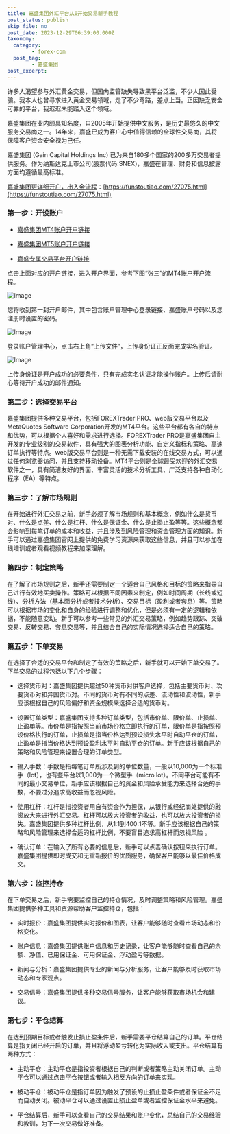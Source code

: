 ```yaml
---
title: 嘉盛集团外汇平台从0开始交易新手教程
post_status: publish
skip_file: no
post_date: 2023-12-29T06:39:00.000Z
taxonomy:
  category:
        - forex-com
  post_tag:
        - 嘉盛集团
post_excerpt: 
---
```

许多人渴望参与外汇黄金交易，但国内监管缺失导致黑平台泛滥，不少人因此受骗。我本人也曾寻求进入黄金交易领域，走了不少弯路，差点上当。正因缺乏安全可靠的平台，我迟迟未能踏入这个领域。

嘉盛集团在业内颇具知名度，自2005年开始提供中文服务，是历史最悠久的中文服务交易商之一。14年来，嘉盛已成为客户心中值得信赖的全球性交易商，其将保障客户资金安全视为己任。

嘉盛集团 (Gain Capital Holdings Inc) 已为来自180多个国家的200多万交易者提供服务。作为纳斯达克上市公司(股票代码:SNEX)，嘉盛在管理、财务和信息披露方面均遵循最高标准。

[嘉盛集团更详细开户，出入金流程](https://funstoutiao.com/27075.html)：[https://funstoutiao.com/27075.html](https://funstoutiao.com/27075.html)

### 第一步：开设账户

* [嘉盛集团MT4账户开户链接](https://s.ssgg.net/jsmt4)

* [嘉盛集团MT5账户开户链接](https://s.ssgg.net/jsmt5)

* [嘉盛专属交易平台开户链接](https://s.ssgg.net/js)

点击上面对应的开户链接，进入开户界面，参考下图“张三”的MT4账户开户流程。

![Image](https://prod-files-secure.s3.us-west-2.amazonaws.com/39ed1227-6d7d-4570-be36-9ccd4a2c4241/7a167aea-686b-400d-af59-4e18eb607a40/640.png?X-Amz-Algorithm=AWS4-HMAC-SHA256&X-Amz-Content-Sha256=UNSIGNED-PAYLOAD&X-Amz-Credential=ASIAZI2LB4665V6FAV4J%2F20250505%2Fus-west-2%2Fs3%2Faws4_request&X-Amz-Date=20250505T101308Z&X-Amz-Expires=3600&X-Amz-Security-Token=IQoJb3JpZ2luX2VjEIL%2F%2F%2F%2F%2F%2F%2F%2F%2F%2FwEaCXVzLXdlc3QtMiJHMEUCIQCTfA6JVwQOZji7vMpmo1jfaRl%2FeRnK2oNQ46o04jT5uAIgeCQIdzCjku%2FvXVGddegiHe%2Ffu8XUFEM07DLz1Yh%2BBOgq%2FwMIKxAAGgw2Mzc0MjMxODM4MDUiDJwA2geLnx4qHfIciCrcA7hAhmFuvqOWzotw648NJQJ7%2BN4OyawJyDlUa1KD5wCRb6cQfAHazBwJ2EHFb3NR%2ByS4632AP2EuatIMO5hHo0aXq2RTGocz4ieBGm23xvncsVUU5xzts%2BkkMaMnAkhg8X5pvqWU52u0QC%2BQArlaM6gnsxprQC%2BUW19tlrr%2F29SG%2BnDcY8hz3conyrxXDZc9KcwEJ3A0LpOITM3Zi34gyAssFH5hgYTi1XdLhKLTnZ7Ztfu3knzidBptWqN0U5zHxiexQih5gGltpF%2FyI86P%2BJBbdJaw7fTZhKCvQLdpH4PiOCbIT152ncKOeoHs0tf4dw%2ByEfUfLYfsf8QffdqI%2FRvS9Ve5LIbPCBit%2FhTUz3u10qPAOoWpvt%2BHma4NFN%2BpgBaFTRq3f%2FHLqenAizhgFLsmaLSz8BmkhCRWPj4EhXdR%2FuPrpzC0LrBV%2FTVA6FxYvj8Mmufg9zCXkjCJwItk8T5v6b8HvuvEajBYR9OGQefmpbvTUTDaCVFjpp62h6IJR7quTqDbvG%2B%2FYbDxQPLHAO%2Bv3KhIAOG3rZuyIP%2B8mJdsogqDwDh969qFaE6%2FaPTLaeeO3tp9LG0e3YatKZiKV%2FBkdnAX%2F8Ar9DqWKDsqg7f%2FN5kiiYRFAghAALW6MPiU4sAGOqUBEMb7ilxtbAtBgGQ9BBW8YPUM6p1R4GYAjLqgaD2CTVTYaHt3e1CMp1ly8VrtznjHxsr4BukQgETLKqWU2UCTcfRx0EGLvYux9jSF5lI2JOmkiReJ8HDRTPRWLp2%2BDlGEzo8aeQUUmoGry%2Be89MyyAiQ49qfkp5R9%2BtqwT56clEOAvJfDehcKXh%2BlzXfyk1KdXR6vGGq5Sqkbh13VpccoRmBX9%2Bde&X-Amz-Signature=02c6a8b39d042ff16217313bfa4f397a673e980de8763827814ded852f355e8f&X-Amz-SignedHeaders=host&x-id=GetObject)

您将收到第一封开户邮件，其中包含账户管理中心登录链接、嘉盛账户号码以及您注册时设置的密码。

![Image](https://prod-files-secure.s3.us-west-2.amazonaws.com/39ed1227-6d7d-4570-be36-9ccd4a2c4241/eaa1c6b3-2877-4284-a0e1-530e222c27fb/image.png?X-Amz-Algorithm=AWS4-HMAC-SHA256&X-Amz-Content-Sha256=UNSIGNED-PAYLOAD&X-Amz-Credential=ASIAZI2LB4665V6FAV4J%2F20250505%2Fus-west-2%2Fs3%2Faws4_request&X-Amz-Date=20250505T101308Z&X-Amz-Expires=3600&X-Amz-Security-Token=IQoJb3JpZ2luX2VjEIL%2F%2F%2F%2F%2F%2F%2F%2F%2F%2FwEaCXVzLXdlc3QtMiJHMEUCIQCTfA6JVwQOZji7vMpmo1jfaRl%2FeRnK2oNQ46o04jT5uAIgeCQIdzCjku%2FvXVGddegiHe%2Ffu8XUFEM07DLz1Yh%2BBOgq%2FwMIKxAAGgw2Mzc0MjMxODM4MDUiDJwA2geLnx4qHfIciCrcA7hAhmFuvqOWzotw648NJQJ7%2BN4OyawJyDlUa1KD5wCRb6cQfAHazBwJ2EHFb3NR%2ByS4632AP2EuatIMO5hHo0aXq2RTGocz4ieBGm23xvncsVUU5xzts%2BkkMaMnAkhg8X5pvqWU52u0QC%2BQArlaM6gnsxprQC%2BUW19tlrr%2F29SG%2BnDcY8hz3conyrxXDZc9KcwEJ3A0LpOITM3Zi34gyAssFH5hgYTi1XdLhKLTnZ7Ztfu3knzidBptWqN0U5zHxiexQih5gGltpF%2FyI86P%2BJBbdJaw7fTZhKCvQLdpH4PiOCbIT152ncKOeoHs0tf4dw%2ByEfUfLYfsf8QffdqI%2FRvS9Ve5LIbPCBit%2FhTUz3u10qPAOoWpvt%2BHma4NFN%2BpgBaFTRq3f%2FHLqenAizhgFLsmaLSz8BmkhCRWPj4EhXdR%2FuPrpzC0LrBV%2FTVA6FxYvj8Mmufg9zCXkjCJwItk8T5v6b8HvuvEajBYR9OGQefmpbvTUTDaCVFjpp62h6IJR7quTqDbvG%2B%2FYbDxQPLHAO%2Bv3KhIAOG3rZuyIP%2B8mJdsogqDwDh969qFaE6%2FaPTLaeeO3tp9LG0e3YatKZiKV%2FBkdnAX%2F8Ar9DqWKDsqg7f%2FN5kiiYRFAghAALW6MPiU4sAGOqUBEMb7ilxtbAtBgGQ9BBW8YPUM6p1R4GYAjLqgaD2CTVTYaHt3e1CMp1ly8VrtznjHxsr4BukQgETLKqWU2UCTcfRx0EGLvYux9jSF5lI2JOmkiReJ8HDRTPRWLp2%2BDlGEzo8aeQUUmoGry%2Be89MyyAiQ49qfkp5R9%2BtqwT56clEOAvJfDehcKXh%2BlzXfyk1KdXR6vGGq5Sqkbh13VpccoRmBX9%2Bde&X-Amz-Signature=8da0cd445df079e0e7cba3e535376698079d451b6b5f99a5a34092649a37f9b3&X-Amz-SignedHeaders=host&x-id=GetObject)

登录账户管理中心，点击右上角“上传文件”，上传身份证正反面完成实名验证。

![Image](https://prod-files-secure.s3.us-west-2.amazonaws.com/39ed1227-6d7d-4570-be36-9ccd4a2c4241/54090639-09fc-46b4-a135-e0289f707147/image.png?X-Amz-Algorithm=AWS4-HMAC-SHA256&X-Amz-Content-Sha256=UNSIGNED-PAYLOAD&X-Amz-Credential=ASIAZI2LB4665V6FAV4J%2F20250505%2Fus-west-2%2Fs3%2Faws4_request&X-Amz-Date=20250505T101308Z&X-Amz-Expires=3600&X-Amz-Security-Token=IQoJb3JpZ2luX2VjEIL%2F%2F%2F%2F%2F%2F%2F%2F%2F%2FwEaCXVzLXdlc3QtMiJHMEUCIQCTfA6JVwQOZji7vMpmo1jfaRl%2FeRnK2oNQ46o04jT5uAIgeCQIdzCjku%2FvXVGddegiHe%2Ffu8XUFEM07DLz1Yh%2BBOgq%2FwMIKxAAGgw2Mzc0MjMxODM4MDUiDJwA2geLnx4qHfIciCrcA7hAhmFuvqOWzotw648NJQJ7%2BN4OyawJyDlUa1KD5wCRb6cQfAHazBwJ2EHFb3NR%2ByS4632AP2EuatIMO5hHo0aXq2RTGocz4ieBGm23xvncsVUU5xzts%2BkkMaMnAkhg8X5pvqWU52u0QC%2BQArlaM6gnsxprQC%2BUW19tlrr%2F29SG%2BnDcY8hz3conyrxXDZc9KcwEJ3A0LpOITM3Zi34gyAssFH5hgYTi1XdLhKLTnZ7Ztfu3knzidBptWqN0U5zHxiexQih5gGltpF%2FyI86P%2BJBbdJaw7fTZhKCvQLdpH4PiOCbIT152ncKOeoHs0tf4dw%2ByEfUfLYfsf8QffdqI%2FRvS9Ve5LIbPCBit%2FhTUz3u10qPAOoWpvt%2BHma4NFN%2BpgBaFTRq3f%2FHLqenAizhgFLsmaLSz8BmkhCRWPj4EhXdR%2FuPrpzC0LrBV%2FTVA6FxYvj8Mmufg9zCXkjCJwItk8T5v6b8HvuvEajBYR9OGQefmpbvTUTDaCVFjpp62h6IJR7quTqDbvG%2B%2FYbDxQPLHAO%2Bv3KhIAOG3rZuyIP%2B8mJdsogqDwDh969qFaE6%2FaPTLaeeO3tp9LG0e3YatKZiKV%2FBkdnAX%2F8Ar9DqWKDsqg7f%2FN5kiiYRFAghAALW6MPiU4sAGOqUBEMb7ilxtbAtBgGQ9BBW8YPUM6p1R4GYAjLqgaD2CTVTYaHt3e1CMp1ly8VrtznjHxsr4BukQgETLKqWU2UCTcfRx0EGLvYux9jSF5lI2JOmkiReJ8HDRTPRWLp2%2BDlGEzo8aeQUUmoGry%2Be89MyyAiQ49qfkp5R9%2BtqwT56clEOAvJfDehcKXh%2BlzXfyk1KdXR6vGGq5Sqkbh13VpccoRmBX9%2Bde&X-Amz-Signature=af542153bd016d56dc20e3a0e20ed1a58d0215c7c271747af2217a6b91ed6d7d&X-Amz-SignedHeaders=host&x-id=GetObject)

上传身份证是开户成功的必要条件，只有完成实名认证才能操作账户。上传后请耐心等待开户成功的邮件通知。

### 第二步：选择交易平台

嘉盛集团提供多种交易平台，包括FOREXTrader PRO、web版交易平台以及MetaQuotes Software Corporation开发的MT4平台。这些平台都有各自的特点和优势，可以根据个人喜好和需求进行选择。FOREXTrader PRO是嘉盛集团自主开发的专业级别的交易软件，具有强大的图表分析功能、自定义指标和策略、高速订单执行等特点。web版交易平台则是一种无需下载安装的在线交易方式，可以通过任何浏览器访问，并且支持移动设备。MT4平台则是全球最受欢迎的外汇交易软件之一，具有简洁友好的界面、丰富灵活的技术分析工具、广泛支持各种自动化程序（EA）等特点。

### 第三步：了解市场规则

在开始进行外汇交易之前，新手必须了解市场规则和基本概念，例如什么是货币对、什么是点差、什么是杠杆、什么是保证金、什么是止损止盈等等。这些概念都会影响到每笔订单的成本和收益，并且涉及到风险管理和资金管理方面的知识。新手可以通过嘉盛集团官网上提供的免费学习资源来获取这些信息，并且可以参加在线培训或者观看视频教程来加深理解。

### 第四步：制定策略

在了解了市场规则之后，新手还需要制定一个适合自己风格和目标的策略来指导自己进行有效地买卖操作。策略可以根据不同因素来制定，例如时间周期（长线或短线）、分析方法（基本面分析或者技术分析）、交易目标（盈利或者套息）等。策略可以根据市场的变化和自身的经验进行调整和优化，但是必须有一定的逻辑和依据，不能随意变动。新手可以参考一些常见的外汇交易策略，例如趋势跟踪、突破交易、反转交易、套息交易等，并且结合自己的实际情况选择适合自己的策略。

### 第五步：下单交易

在选择了合适的交易平台和制定了有效的策略之后，新手就可以开始下单交易了。下单交易的过程包括以下几个步骤：

* 选择货币对：嘉盛集团提供超过50种货币对供客户选择，包括主要货币对、次要货币对和异国货币对。不同的货币对有不同的点差、流动性和波动性，新手应该根据自己的风险偏好和资金规模来选择合适的货币对。

* 设置订单类型：嘉盛集团支持多种订单类型，包括市价单、限价单、止损单、止盈单等。市价单是指按照当前市场价格立即执行的订单，限价单是指按照预设价格执行的订单，止损单是指当价格达到预设损失水平时自动平仓的订单，止盈单是指当价格达到预设盈利水平时自动平仓的订单。新手应该根据自己的策略和风险管理来设置合理的订单类型。

* 输入手数：手数是指每笔订单所涉及到的单位数量，一般以10,000为一个标准手（lot），也有些平台以1,000为一个微型手（micro lot）。不同平台可能有不同的最小交易单位，新手应该根据自己的资金和风险承受能力来选择合适的手数，不要过分追求高收益而忽视风险。

* 使用杠杆：杠杆是指投资者用自有资金作为担保，从银行或经纪商处提供的融资放大来进行外汇交易。杠杆可以放大投资者的收益，也可以放大投资者的损失。嘉盛集团提供多种杠杆比例，从1:1到400:1不等。新手应该根据自己的策略和风险管理来选择合适的杠杆比例，不要盲目追求高杠杆而忽视风险 。

* 确认订单：在输入了所有必要的信息后，新手可以点击确认按钮来执行订单。嘉盛集团提供即时成交和无重新报价的优质服务，确保客户能够以最佳价格成交。

### 第六步：监控持仓

在下单交易之后，新手需要监控自己的持仓情况，及时调整策略和风险管理。嘉盛集团提供多种工具和资源帮助客户监控持仓，包括：

* 实时报价：嘉盛集团提供实时报价和图表，让客户能够随时查看市场动态和价格变化。

* 账户信息：嘉盛集团提供账户信息和历史记录，让客户能够随时查看自己的余额、净值、已用保证金、可用保证金、浮动盈亏等数据。

* 新闻与分析：嘉盛集团提供专业的新闻与分析服务，让客户能够及时获取市场动态和专家观点。

* 交易信号：嘉盛集团提供多种交易信号服务，让客户能够获取市场机会和建议。

### 第七步：平仓结算

在达到预期目标或者触发止损止盈条件后，新手需要平仓结算自己的订单。平仓结算是指关闭已经开启的订单，并且将浮动盈亏转化为实际收入或支出。平仓结算有两种方式：

* 主动平仓：主动平仓是指投资者根据自己的判断或者策略主动关闭订单。主动平仓可以通过点击平仓按钮或者输入相反方向的订单来实现。

* 被动平仓：被动平仓是指订单因为触发了预设的止损止盈条件或者保证金不足而自动关闭。被动平仓可以通过设置止损止盈单或者监控保证金水平来避免。

* 平仓结算后，新手可以查看自己的交易结果和账户变化，总结自己的交易经验和教训，为下一次交易做好准备。